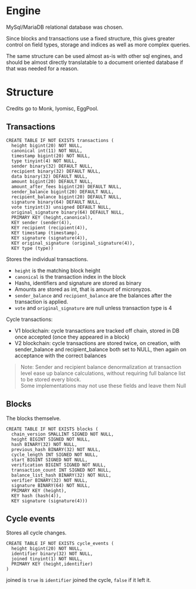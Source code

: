 # Engine

MySql/MariaDB relational database was chosen.  

Since blocks and transactions use a fixed structure, this gives greater control on field types, storage and indices as well as more complex queries.

The same structure can be used almost as-is with other sql engines, and should be almost directly translatable to a document oriented database if that was needed for a reason.

# Structure

Credits go to Monk, Iyomisc, EggPool.

## Transactions

```
CREATE TABLE IF NOT EXISTS transactions (
  height bigint(20) NOT NULL,
  canonical int(11) NOT NULL,
  timestamp bigint(20) NOT NULL,
  type tinyint(4) NOT NULL,
  sender binary(32) DEFAULT NULL,
  recipient binary(32) DEFAULT NULL,
  data binary(32) DEFAULT NULL,
  amount bigint(20) DEFAULT NULL,
  amount_after_fees bigint(20) DEFAULT NULL,
  sender_balance bigint(20) DEFAULT NULL,
  recipient_balance bigint(20) DEFAULT NULL,
  signature binary(64) DEFAULT NULL,
  vote tinyint(3) unsigned DEFAULT NULL,
  original_signature binary(64) DEFAULT NULL,
  PRIMARY KEY (height,canonical),
  KEY sender (sender(4)),
  KEY recipient (recipient(4)),
  KEY timestamp (timestamp),
  KEY signature (signature(4)),
  KEY original_signature (original_signature(4)),
  KEY type (type))
```

Stores the individual transactions.  
- `height` is the matching block height
- `canonical` is the transaction index in the block
- Hashs, identifiers and signature are stored as binary
- Amounts are stored as int, that is amount of micronyzos.
- `sender_balance` and `recipient_balance` are the balances after the transaction is applied.
- `vote` and `original_signature` are null unless transaction type is 4

Cycle transactions:
- V1 blockchain: cycle transactions are tracked off chain, stored in DB once accepted (once they appeared in a block)
- V2 blockchain: cycle transactions are stored twice, on creation, with sender_balance and recipient_balance both set to NULL, then again on acceptance with the correct balances

> Note: Sender and recipient balance denormalization at transaction level ease up balance calculations, without requiring full balance list to be stored every block.  
Some implementations may not use these fields and leave them Null


## Blocks

The blocks themselve.

```
CREATE TABLE IF NOT EXISTS blocks (
  chain_version SMALLINT SIGNED NOT NULL,
  height BIGINT SIGNED NOT NULL,
  hash BINARY(32) NOT NULL,
  previous_hash BINARY(32) NOT NULL,
  cycle_length INT SIGNED NOT NULL,
  start BIGINT SIGNED NOT NULL,
  verification BIGINT SIGNED NOT NULL,
  transaction_count INT SIGNED NOT NULL,
  balance_list_hash BINARY(32) NOT NULL,
  verifier BINARY(32) NOT NULL,
  signature BINARY(64) NOT NULL,
  PRIMARY KEY (height),
  KEY hash (hash(4)),
  KEY signature (signature(4)))
```

## Cycle events

Stores all cycle changes.  

```
CREATE TABLE IF NOT EXISTS cycle_events (
  height bigint(20) NOT NULL,
  identifier binary(32) NOT NULL,
  joined tinyint(1) NOT NULL,
  PRIMARY KEY (height,identifier)
)
```

joined is `true` is `identifier` joined the cycle, `false` if it left it.